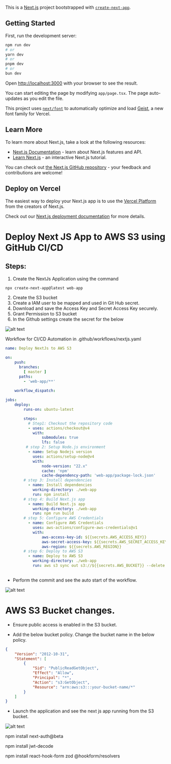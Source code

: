 This is a [Next.js](https://nextjs.org) project bootstrapped with [`create-next-app`](https://nextjs.org/docs/app/api-reference/cli/create-next-app).

## Getting Started

First, run the development server:

```bash
npm run dev
# or
yarn dev
# or
pnpm dev
# or
bun dev
```

Open [http://localhost:3000](http://localhost:3000) with your browser to see the result.

You can start editing the page by modifying `app/page.tsx`. The page auto-updates as you edit the file.

This project uses [`next/font`](https://nextjs.org/docs/app/building-your-application/optimizing/fonts) to automatically optimize and load [Geist](https://vercel.com/font), a new font family for Vercel.

## Learn More

To learn more about Next.js, take a look at the following resources:

- [Next.js Documentation](https://nextjs.org/docs) - learn about Next.js features and API.
- [Learn Next.js](https://nextjs.org/learn) - an interactive Next.js tutorial.

You can check out [the Next.js GitHub repository](https://github.com/vercel/next.js) - your feedback and contributions are welcome!

## Deploy on Vercel

The easiest way to deploy your Next.js app is to use the [Vercel Platform](https://vercel.com/new?utm_medium=default-template&filter=next.js&utm_source=create-next-app&utm_campaign=create-next-app-readme) from the creators of Next.js.

Check out our [Next.js deployment documentation](https://nextjs.org/docs/app/building-your-application/deploying) for more details.


# Deploy Next JS App to AWS S3 using GitHub CI/CD

## Steps:
1. Create the NextJs Application using the command
```bash
npx create-next-app@latest web-app
```
2. Create the S3 bucket
3. Create a IAM user to be mapped and used in Git Hub secret.
4. Download and save the Access Key and Secret Access Key securely.
5. Grant Permission to S3 bucket
6. In the Github settings create the secret for the below
    
![alt text](image-2.png)

Workflow for CI/CD Automation in .github/workflows/nextjs.yaml


```yaml
name: Deploy NextJs to AWS S3

on:
    push:
      branches:
        [ master ]
      paths:
        - 'web-app/**'
    
    workflow_dispatch:

jobs:
    deploy:
        runs-on: ubuntu-latest

        steps:
          # Step1: Checkout the repository code
          - uses: actions/checkout@v4
            with:
                submodules: true
                lfs: false
         # step 2: Setup Node.js environment
          - name: Setup Nodejs version
            uses: actions/setup-node@v4
            with:
                node-version: "22.x"
                cache: 'npm'
                cache-dependency-path: 'web-app/package-lock.json'
        # step 3: Install dependencies
          - name: Install dependencies
            working-directory: ./web-app
            run: npm install
        # step 4: Build Next.js app
          - name: Build Next.js app
            working-directory: ./web-app
            run: npm run build
        # step 5: Configure AWS Credentials
          - name: Configure AWS Credentials
            uses: aws-actions/configure-aws-credentials@v1
            with: 
                aws-access-key-id: ${{secrets.AWS_ACCESS_KEY}}
                aws-secret-access-key: ${{secrets.AWS_SECRET_ACCESS_KEY}}
                aws-region: ${{secrets.AWS_REGION}}
        # step 6: Deploy to AWS S3
          - name: Deploy to AWS S3
            working-directory: ./web-app
            run: aws s3 sync out s3://${{secrets.AWS_BUCKET}} --delete
     
```

- Perform the commit and see the auto start of the workflow.

![alt text](image-1.png)

# AWS S3 Bucket changes.

- Ensure public access is enabled in the S3 bucket.

- Add the below bucket policy. Change the bucket name in the below policy.

```json
{
    "Version": "2012-10-31",
    "Statement": [
        {
            "Sid": "PublicReadGetObject",
            "Effect": "Allow",
            "Principal": "*",
            "Action": "s3:GetObject",
            "Resource": "arn:aws:s3:::your-bucket-name/*"
        }
    ]
}
```

- Launch the application and see the next js app running from the S3 bucket.

![alt text](image.png)


npm install next-auth@beta

npm install jwt-decode

npm install react-hook-form zod @hookform/resolvers